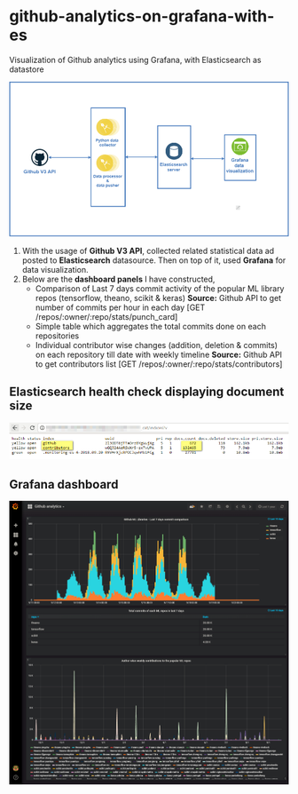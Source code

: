 # github-analytics-on-grafana-with-es
Visualization of Github analytics using Grafana, with Elasticsearch as datastore

![Flow diagram](https://github.com/Kondasamy/github-analytics-on-grafana-with-es/raw/master/dashboards/Untitled%20Diagram.png "Flow diagram")


1. With the usage of **Github V3 API**, collected related statistical data ad posted to **Elasticsearch** datasource. Then on top of it, used **Grafana** for data visualization.
2. Below are the **dashboard panels** I have constructed,
   * Comparison of Last 7 days commit activity of the popular ML library repos (tensorflow, theano, scikit & keras)
**Source:** Github API to get number of commits per hour in each day
[GET /repos/:owner/:repo/stats/punch_card]
   * Simple table which aggregates the total commits done on each repositories
   * Individual contributor wise changes (addition, deletion & commits) on each repository till date with weekly timeline
**Source:** Github API to get contributors list
[GET /repos/:owner/:repo/stats/contributors]

## Elasticsearch health check displaying document size
![Elasticsearch healthcheck](https://github.com/Kondasamy/github-analytics-on-grafana-with-es/raw/master/dashboards/Elasticsearch%20healthcheck.png "Elasticsearch healthcheck")

## Grafana dashboard
![Grafana](https://github.com/Kondasamy/github-analytics-on-grafana-with-es/raw/master/dashboards/Grafana%20dashboard.png "Grafana")
